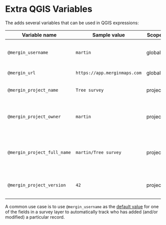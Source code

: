 # Extra QGIS Variables

The <QGISPluginName /> adds several variables that can be used in QGIS expressions:

| Variable name               | Sample value                     | Scope   | Description |
|-----------------------------|----------------------------------|---------|-------------|
| `@mergin_username`          | `martin`                         | global  | Name of the user currently logged in to <MainPlatformNameLink /> |
| `@mergin_url`               | `https://app.merginmaps.com` | global  | URL of the <MainPlatformName /> service |
| `@mergin_project_name`      | `Tree survey`                    | project | Name of the active <MainPlatformName /> project  |
| `@mergin_project_owner`     | `martin`                         | project | Name of the owner of the active project |
| `@mergin_project_full_name` | `martin/Tree survey`             | project | Owner and project name joined with a forward slash |
| `@mergin_project_version`   | `42`                             | project | Current version of the active project |

A common use case is to use `@mergin_username` as the [default value](./settingup_forms_settings/#default-values) for one of the fields in a survey layer to automatically track who has added (and/or modified) a particular record.
